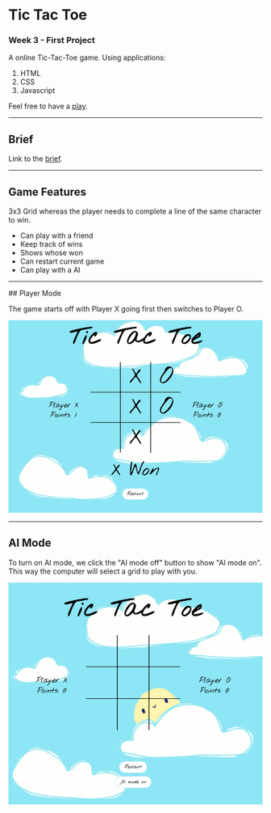 # Tic Tac Toe

### Week 3 - First Project

A online Tic-Tac-Toe game. Using applications:

1. HTML
2. CSS
3. Javascript

Feel free to have a [play](https://suzyyc.github.io/Tic-Tac-Toe/).

<hr>

## Brief

Link to the [brief](https://git.generalassemb.ly/seir59anz/seir59anz-course-materials/tree/main/unit1/project).

<hr>

## Game Features

3x3 Grid whereas the player needs to complete a line of the same character to win.

- Can play with a friend
- Keep track of wins
- Shows whose won
- Can restart current game
- Can play with a AI

<hr> 
## Player Mode

The game starts off with Player X going first then switches to Player O.

![](./img/Default%202%20Player%20Mode%20-%20Won.png)

<hr>

## AI Mode

To turn on AI mode, we click the "AI mode off" button to show "AI mode on". This way the computer will select a grid to play with you.

![](./img/Default%20AI%20Mode%20ON.png)
